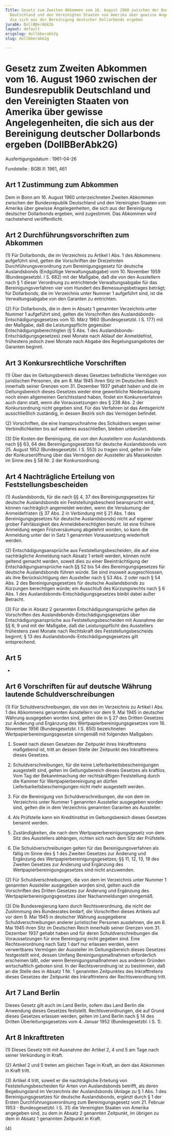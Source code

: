 ```yaml
---
Title: Gesetz zum Zweiten Abkommen vom 16. August 1960 zwischen der Bundesrepublik
  Deutschland und den Vereinigten Staaten von Amerika über gewisse Angelegenheiten,
  die sich aus der Bereinigung deutscher Dollarbonds ergeben
jurabk: DollBBerAbk2G
layout: default
origslug: dollbberabk2g
slug: dollbberabk2g

---
```


# Gesetz zum Zweiten Abkommen vom 16. August 1960 zwischen der Bundesrepublik Deutschland und den Vereinigten Staaten von Amerika über gewisse Angelegenheiten, die sich aus der Bereinigung deutscher Dollarbonds ergeben (DollBBerAbk2G)

Ausfertigungsdatum
:   1961-04-26

Fundstelle
:   BGBl II: 1961, 461



## Art 1 Zustimmung zum Abkommen

Dem in Bonn am 16. August 1960 unterzeichneten Zweiten Abkommen
zwischen der Bundesrepublik Deutschland und den Vereinigten Staaten
von Amerika über gewisse Angelegenheiten, die sich aus der Bereinigung
deutscher Dollarbonds ergeben, wird zugestimmt. Das Abkommen wird
nachstehend veröffentlicht.


## Art 2 Durchführungsvorschriften zum Abkommen

(1) Für Dollarbonds, die im Verzeichnis zu Artikel I Abs. 1 des
Abkommens aufgeführt sind, gelten die Vorschriften der Dreizehnten
Durchführungsverordnung zum Bereinigungsgesetz für deutsche
Auslandsbonds (Endgültige Verwaltungsabgabe) vom 10. November 1959
(Bundesgesetzbl. I S. 682) mit der Maßgabe, daß die von den
Ausstellern nach § 1 dieser Verordnung zu entrichtende
Verwaltungsabgabe für das Bereinigungsverfahren vier vom Hundert des
Bemessungsbetrages beträgt; für Dollarbonds, die im Verzeichnis unter
Nummer 1 aufgeführt sind, ist die Verwaltungsabgabe von den Garanten
zu entrichten.

(2) Für Dollarbonds, die in dem in Absatz 1 genannten Verzeichnis
unter Nummer 1 aufgeführt sind, gelten die Vorschriften des
Auslandsbonds-Entschädigungsgesetzes vom 10. März 1960
(Bundesgesetzbl. I S. 177) mit der Maßgabe, daß die Leistungspflicht
gegenüber Entschädigungsberechtigten (§ 5 Abs. 1 des Auslandsbonds-
Entschädigungsgesetzes) zwei Monate nach Ablauf der Anmeldefrist,
frühestens jedoch zwei Monate nach Abgabe des Regelungsangebotes der
Garanten beginnt.


## Art 3 Konkursrechtliche Vorschriften

(1) Über das im Geltungsbereich dieses Gesetzes befindliche Vermögen
von juristischen Personen, die am 8. Mai 1945 ihren Sitz im Deutschen
Reich innerhalb seiner Grenzen vom 31. Dezember 1937 gehabt haben und
die im Geltungsbereich dieses Gesetzes weder eine gewerbliche
Niederlassung noch einen allgemeinen Gerichtsstand haben, findet ein
Konkursverfahren auch dann statt, wenn die Voraussetzungen des § 238
Abs. 2 der Konkursordnung nicht gegeben sind. Für das Verfahren ist
das Amtsgericht ausschließlich zuständig, in dessen Bezirk sich das
Vermögen befindet.

(2) Vorschriften, die eine Inanspruchnahme des Schuldners wegen seiner
Verbindlichkeiten bis auf weiteres ausschließen, bleiben unberührt.

(3) Die Kosten der Bereinigung, die von den Ausstellern von
Auslandsbonds nach §§ 63, 64 des Bereinigungsgesetzes für deutsche
Auslandsbonds vom 25. August 1952 (Bundesgesetzbl. I S. 553) zu tragen
sind, gelten im Falle der Konkurseröffnung über das Vermögen der
Aussteller als Massekosten im Sinne des § 58 Nr. 2 der Konkursordnung.


## Art 4 Nachträgliche Erteilung von Feststellungsbescheiden

(1) Auslandsbonds, für die nach §§ 4, 37 des Bereinigungsgesetzes für
deutsche Auslandsbonds ein Feststellungsbescheid beansprucht wird,
können nachträglich angemeldet werden, wenn die Versäumung der
Anmeldefristen (§ 37 Abs. 2 in Verbindung mit § 21 Abs. 1 des
Bereinigungsgesetzes für deutsche Auslandsbonds) nicht auf eigener
grober Fahrlässigkeit des Anmeldeberechtigten beruht. Ist eine frühere
Anmeldung wegen Fristversäumung abgelehnt worden, so kann die
Anmeldung unter der in Satz 1 genannten Voraussetzung wiederholt
werden.

(2) Entschädigungsansprüche aus Feststellungsbescheiden, die auf eine
nachträgliche Anmeldung nach Absatz 1 erteilt werden, können nicht
geltend gemacht werden, soweit dies zu einer Beeinträchtigung der
Entschädigungsansprüche nach §§ 52 bis 54 des Bereinigungsgesetzes für
deutsche Auslandsbonds führen würde. Sie sind insoweit ausgeschlossen,
als ihre Berücksichtigung den Aussteller nach § 53 Abs. 2 oder nach §
54 Abs. 2 des Bereinigungsgesetzes für deutsche Auslandsbonds zu
Kürzungen berechtigen würde; ein Ausschluß des Kürzungsrechts nach § 6
Abs. 1 des Auslandsbonds-Entschädigungsgesetzes bleibt dabei außer
Betracht.

(3) Für die in Absatz 2 genannten Entschädigungsansprüche gelten die
Vorschriften des Auslandsbonds-Entschädigungsgesetzes über
Entschädigungsansprüche aus Feststellungsbescheiden mit Ausnahme der
§§ 6, 9 und mit der Maßgabe, daß die Leistungspflicht des Ausstellers
frühestens zwei Monate nach Rechtskraft des Feststellungsbescheids
beginnt; § 13 des Auslandsbonds-Entschädigungsgesetzes gilt
entsprechend.


## Art 5

-


## Art 6 Vorschriften für auf deutsche Währung lautende Schuldverschreibungen

(1) Für Schuldverschreibungen, die von den im Verzeichnis zu Artikel I
Abs. 1 des Abkommens genannten Ausstellern vor dem 9. Mai 1945 in
deutscher Währung ausgegeben worden sind, gelten die in § 27 des
Dritten Gesetzes zur Änderung und Ergänzung des
Wertpapierbereinigungsgesetzes vom 16. November 1956 (Bundesgesetzbl.
I S. 850) bezeichneten Wertpapierbereinigungsgesetze sinngemäß mit
folgenden Maßgaben:

1.  Soweit nach diesen Gesetzen der Zeitpunkt ihres Inkrafttretens
    maßgebend ist, tritt an dessen Stelle der Zeitpunkt des Inkrafttretens
    dieses Gesetzes.


2.  Schuldverschreibungen, für die keine Lieferbarkeitsbescheinigungen
    ausgestellt sind, gelten im Geltungsbereich dieses Gesetzes als
    kraftlos. Vom Tag der Bekanntmachung der rechtskräftigen Feststellung
    durch die Kammer für Wertpapierbereinigung an dürfen
    Lieferbarkeitsbescheinigungen nicht mehr ausgestellt werden.


3.  Für die Bereinigung von Schuldverschreibungen, die von dem im
    Verzeichnis unter Nummer 1 genannten Aussteller ausgegeben worden
    sind, gelten die in dem Verzeichnis genannten Garanten als Aussteller.


4.  Als Prüfstelle kann ein Kreditinstitut im Geltungsbereich dieses
    Gesetzes benannt werden.


5.  Zuständigkeiten, die nach dem Wertpapierbereinigungsgesetz von dem
    Sitz des Ausstellers abhängen, richten sich nach dem Sitz der
    Prüfstelle.


6.  Die Schuldverschreibungen gelten für das Bereinigungsverfahren als
    fällig im Sinne des § 1 des Zweiten Gesetzes zur Änderung und
    Ergänzung des Wertpapierbereinigungsgesetzes; §§ 11, 12, 13, 19 des
    Zweiten Gesetzes zur Änderung und Ergänzung des
    Wertpapierbereinigungsgesetzes sind nicht anzuwenden.




(2) Für Schuldverschreibungen, die von dem im Verzeichnis unter Nummer
1 genannten Aussteller ausgegeben worden sind, gelten auch die
Vorschriften des Dritten Gesetzes zur Änderung und Ergänzung des
Wertpapierbereinigungsgesetzes über Nachanmeldungen sinngemäß.

(3) Die Bundesregierung kann durch Rechtsverordnung, die nicht der
Zustimmung des Bundesrates bedarf, die Vorschriften dieses Artikels
auf vor dem 9. Mai 1945 in deutscher Währung ausgegebene
Schuldverschreibungen anderer juristischer Personen ausdehnen, die am
8\. Mai 1945 ihren Sitz im Deutschen Reich innerhalb seiner Grenzen vom
31\. Dezember 1937 gehabt haben und für deren Schuldverschreibungen die
Voraussetzungen für eine Bereinigung nicht gegeben sind. Eine
Rechtsverordnung nach Satz 1 darf nur erlassen werden, wenn
verwertbares Vermögen der Aussteller im Geltungsbereich dieses
Gesetzes festgestellt wird, dessen Umfang Bereinigungsmaßnahmen
erforderlich erscheinen läßt, oder wenn Bereinigungsmaßnahmen aus
anderen Gründen wirtschaftlich geboten sind. In der Rechtsverordnung
ist zu bestimmen, daß an die Stelle des in Absatz 1 Nr. 1 genannten
Zeitpunktes des Inkrafttretens dieses Gesetzes der Zeitpunkt des
Inkrafttretens der Rechtsverordnung tritt.


## Art 7 Land Berlin

Dieses Gesetz gilt auch im Land Berlin, sofern das Land Berlin die
Anwendung dieses Gesetzes feststellt. Rechtsverordnungen, die auf
Grund dieses Gesetzes erlassen werden, gelten im Land Berlin nach § 14
des Dritten Überleitungsgesetzes vom 4. Januar 1952 (Bundesgesetzbl. I
S. 1).


## Art 8 Inkrafttreten

(1) Dieses Gesetz tritt mit Ausnahme der Artikel 2, 4 und 5 am Tage
nach seiner Verkündung in Kraft.

(2) Artikel 2 und 5 treten am gleichen Tage in Kraft, an dem das
Abkommen in Kraft tritt.

(3) Artikel 4 tritt, soweit er die nachträgliche Erteilung von
Feststellungsbescheiden für Arten von Auslandsbonds betrifft, als
deren Begebungsland im Verzeichnis der Auslandsbonds (Anlage zu § 1
Abs. 1 des Bereinigungsgesetzes für deutsche Auslandsbonds, ergänzt
durch § 1 der Ersten Durchführungsverordnung zum Bereinigungsgesetz
vom 21. Februar 1953 - Bundesgesetzbl. I S. 31) die Vereinigten
Staaten von Amerika angegeben sind, zu dem in Absatz 2 genannten
Zeitpunkt, im übrigen zu dem in Absatz 1 genannten Zeitpunkt in Kraft.

(4)

